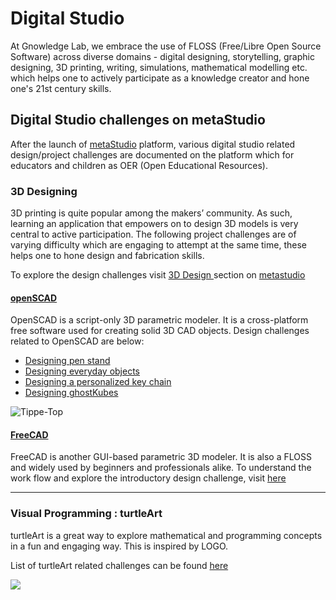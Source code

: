 # Digital Studio

At Gnowledge Lab, we embrace the use of FLOSS (Free/Libre Open Source Software) across diverse domains - digital designing, storytelling, graphic designing, 3D printing, writing, simulations, mathematical modelling etc. which helps one to actively participate as a knowledge creator and hone one's 21st century skills.

## Digital Studio challenges on metaStudio
After the launch of [metaStudio](https://metastudio.org/) platform, various digital studio related design/project challenges are documented on the platform which for educators and children as OER (Open Educational Resources). 

### 3D Designing

3D printing is quite popular among the makers’ community. As such, learning an application that empowers on to design 3D models is very central to active participation. The following project challenges are of varying difficulty which are engaging to attempt at the same time, these helps one to hone design and fabrication skills.

To explore the design challenges visit [3D Design ](https://metastudio.org/c/projects/3d-design/30) section on [metastudio](https://metastudio.org/)

#### [openSCAD](https://www.openscad.org/)

OpenSCAD is a script-only 3D parametric modeler. It is a cross-platform free software used for creating solid 3D CAD objects. 
 Design challenges related to OpenSCAD are below:
 - [Designing pen stand](https://metastudio.org/t/openscad-introduction-part-1-design-your-own-pen-stand/3583)
 - [Designing everyday objects](https://metastudio.org/t/openscad-introduction-part-1-design-your-own-pen-stand/3583)
 - [Designing a personalized key chain](https://metastudio.org/t/openscad-designing-your-personalised-keychain/3615)
 - [Designing ghostKubes](https://metastudio.org/t/openscad-designing-ghostkubes/3616)

![Tippe-Top](https://metastudio.org/uploads/default/optimized/2X/2/2f30d08f08e032048b946197443d9c5da541f5a0_2_433x375.png)

#### [FreeCAD](https://www.freecadweb.org/)

FreeCAD is another GUI-based parametric 3D modeler. It is also a FLOSS and widely used by beginners and professionals alike.
To understand the work flow and explore the introductory design challenge, visit [here](https://metastudio.org/t/understanding-basics-of-freecad-workflow-through-one-of-the-design-module-of-iot-ir-thermometer/3624)

---
### Visual Programming : turtleArt

turtleArt is a great way to explore mathematical and programming concepts in a fun and engaging way. This is inspired by LOGO.

List of turtleArt related challenges can be found [here](https://metastudio.org/search?q=turtleArt)

![](https://metastudio.org/uploads/default/original/2X/0/06ce6c026cfb1054170151af726ec975f2f2539b.png)
